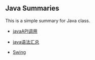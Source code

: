 ## Java Summaries

This is a simple summary for Java class.

+   [javaAPI调用](javaAPI调用.md)

+   [java语法汇总](java语法汇总.md)

+   [Swing](Swing.md)

